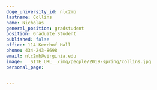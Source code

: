 ```yaml
---
doge_university_id: nlc2mb
lastname: Collins
name: Nicholas
general_position: gradstudent
position: Graduate Student
published: false
office: 114 Kerchof Hall
phone: 434-243-8698
email: nlc2mb@virginia.edu
image: __SITE_URL__/img/people/2019-spring/collins.jpg
personal_page:


---
```

